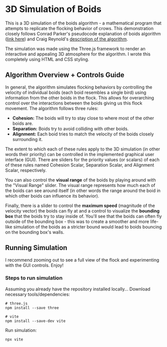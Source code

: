 # 3D Simulation of Boids 
This is a 3D simulation of the boids algorithm - a mathematical program that attempts to replicate the flocking behavior of crows. This demonstration closely follows Conrad Parker's pseudocode explanation of boids algorithm ([link here](http://www.kfish.org/boids/pseudocode.html#ref1)) and Craig Reynold's [description of the algorithm](https://www.red3d.com/cwr/boids/). 

The simulation was made using the Three.js framework to render an interactive and appealing 3D atmosphere for the algorithm. I wrote this completely using HTML and CSS styling.

## Algorithm Overview + Controls Guide
In general, the algorithm simulates flocking behaviors by controlling the velocity of individual boids (each boid resembles a single bird) using information from the other boids in the flock. This allows for overarching control over the interactions between the boids giving us this flock movement. The algorithm follows three rules: 
- **Cohesion:** The boids will try to stay close to where most of the other boids are.
- **Separation:** Boids try to avoid colliding with other boids.
- **Alignment:** Each boid tries to match the velocity of the boids closely surrounding it.

The extent to which each of these rules apply to the 3D simulation (in other words their priority) can be controlled in the implemented graphical user interface (GUI). There are sliders for the priority values (or scalars) of each of these rules named Cohesion Scalar, Separation Scalar, and Alignment Scalar, respectively.

You can also control the **visual range** of the boids by playing around with the "Visual Range" slider. The visual range represents how much each of the boids can see around itself (in other words the range around the boid in which other boids can influence its behavior). 

Finally, there is a slider to control the **maximum speed** (magnitude of the velocity vector) the boids can fly at and a control to visualize the **bounding box** that the boids try to stay inside of. You'll see that the boids can often fly outside of the bounding box - this was to create a smoother and more life-like simulation of the boids as a stricter bound would lead to boids bouncing on the bounding box's walls. 

## Running Simulation
I recommend zooming out to see a full view of the flock and experimenting with the GUI controls. Enjoy!

### Steps to run simulation 
Assuming you already have the repository installed locally...
Download necessary tools/dependencies:
```
# three.js
npm install --save three

# vite
npm install --save-dev vite
```
Run simulation:
```
npx vite
```

